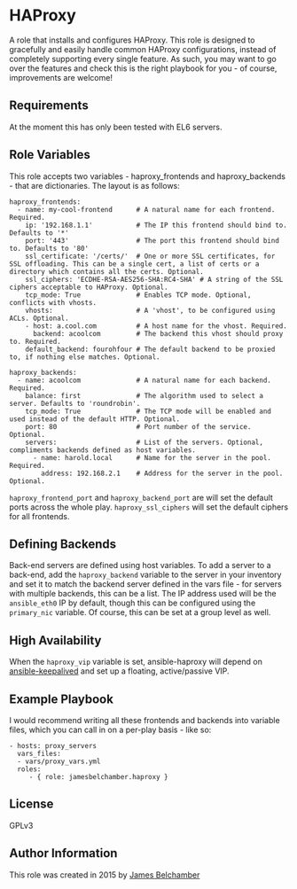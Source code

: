 HAProxy
=========

A role that installs and configures HAProxy. This role is designed to gracefully and easily handle common HAProxy configurations, instead of completely supporting every single feature. As such, you may want to go over the features and check this is the right playbook for you - of course, improvements are welcome!

Requirements
------------

At the moment this has only been tested with EL6 servers.

Role Variables
--------------

This role accepts two variables - haproxy_frontends and haproxy_backends - that are dictionaries. The layout is as follows:

````
haproxy_frontends:
  - name: my-cool-frontend      # A natural name for each frontend. Required.
    ip: '192.168.1.1'           # The IP this frontend should bind to. Defaults to '*'
    port: '443'                 # The port this frontend should bind to. Defaults to '80'
    ssl_certificate: '/certs/'  # One or more SSL certificates, for SSL offloading. This can be a single cert, a list of certs or a directory which contains all the certs. Optional.
    ssl_ciphers: 'ECDHE-RSA-AES256-SHA:RC4-SHA' # A string of the SSL ciphers acceptable to HAProxy. Optional.
    tcp_mode: True              # Enables TCP mode. Optional, conflicts with vhosts.
    vhosts:                     # A 'vhost', to be configured using ACLs. Optional.
    - host: a.cool.com          # A host name for the vhost. Required.
      backend: acoolcom         # The backend this vhost should proxy to. Required.
    default_backend: fourohfour # The default backend to be proxied to, if nothing else matches. Optional.
````
````
haproxy_backends:
  - name: acoolcom              # A natural name for each backend. Required.
    balance: first              # The algorithm used to select a server. Defaults to 'roundrobin'.
    tcp_mode: True              # The TCP mode will be enabled and used instead of the default HTTP. Optional.
    port: 80                    # Port number of the service. Optional.
    servers:                    # List of the servers. Optional, compliments backends defined as host variables.
      - name: harold.local      # Name for the server in the pool. Required.
        address: 192.168.2.1    # Address for the server in the pool. Optional.
````

`haproxy_frontend_port` and `haproxy_backend_port` are will set the default ports across the whole play. `haproxy_ssl_ciphers` will set the default ciphers for all frontends.

Defining Backends
-----------------

Back-end servers are defined using host variables. To add a server to a back-end, add the `haproxy_backend` variable to the server in your inventory and set it to match the backend server defined in the vars file - for servers with multiple backends, this can be a list. The IP address used will be the `ansible_eth0` IP by default, though this can be configured using the `primary_nic` variable. Of course, this can be set at a group level as well.

High Availability
-----------------

When the `haproxy_vip` variable is set, ansible-haproxy will depend on [ansible-keepalived](https://github.com/tcomerma/ansible-keepalived) and set up a floating, active/passive VIP.

Example Playbook
----------------

I would recommend writing all these frontends and backends into variable files, which you can call in on a per-play basis - like so:

    - hosts: proxy_servers
      vars_files:
      - vars/proxy_vars.yml
      roles:
         - { role: jamesbelchamber.haproxy }

License
-------

GPLv3

Author Information
------------------

This role was created in 2015 by [James Belchamber](http://james.belchamber.com/)
